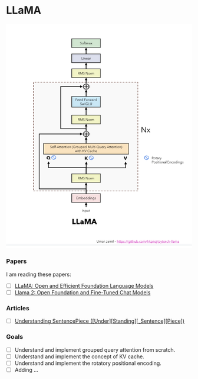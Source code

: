 # **LLaMA**
![](llama.png)

### **Papers**  
I am reading these papers:
- [ ] [LLaMA: Open and Efficient Foundation Language Models](https://ai.meta.com/research/publications/llama-open-and-efficient-foundation-language-models/)
- [ ] [Llama 2: Open Foundation and Fine-Tuned Chat Models](https://ai.meta.com/research/publications/llama-2-open-foundation-and-fine-tuned-chat-models/)

### **Articles**
- [ ] [Understanding SentencePiece ([Under][Standing][_Sentence][Piece])](https://colabdoge.medium.com/understanding-sentencepiece-under-standing-sentence-piece-ac8da59f6b08)

### **Goals**
- [ ] Understand and implement grouped query attention from scratch.
- [ ] Understand and implement the concept of KV cache.
- [ ] Understand and implement the rotatory positional encoding.
- [ ] Adding ...
